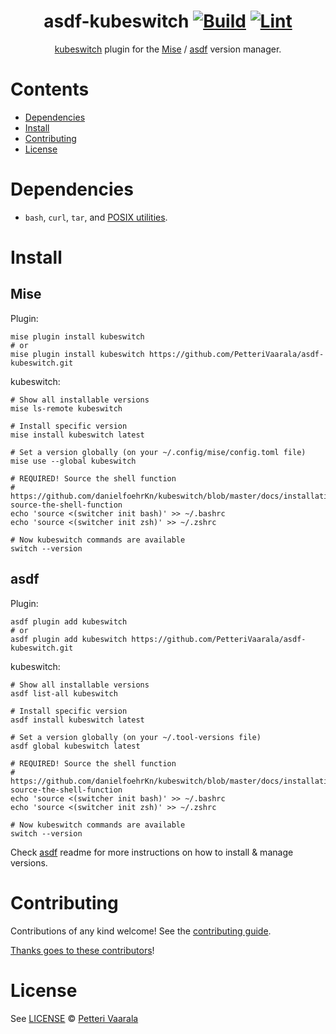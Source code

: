 <div align="center">

# asdf-kubeswitch [![Build](https://github.com/PetteriVaarala/asdf-kubeswitch/actions/workflows/build.yml/badge.svg)](https://github.com/PetteriVaarala/asdf-kubeswitch/actions/workflows/build.yml) [![Lint](https://github.com/PetteriVaarala/asdf-kubeswitch/actions/workflows/lint.yml/badge.svg)](https://github.com/PetteriVaarala/asdf-kubeswitch/actions/workflows/lint.yml)

[kubeswitch](https://github.com/danielfoehrKn/kubeswitch) plugin for the [Mise](https://mise.jdx.de) / [asdf](https://asdf-vm.com) version manager.

</div>

# Contents

- [Dependencies](#dependencies)
- [Install](#install)
- [Contributing](#contributing)
- [License](#license)

# Dependencies

- `bash`, `curl`, `tar`, and [POSIX utilities](https://pubs.opengroup.org/onlinepubs/9699919799/idx/utilities.html).

# Install

## Mise
Plugin:

```shell
mise plugin install kubeswitch
# or
mise plugin install kubeswitch https://github.com/PetteriVaarala/asdf-kubeswitch.git
```

kubeswitch:

```shell
# Show all installable versions
mise ls-remote kubeswitch

# Install specific version
mise install kubeswitch latest

# Set a version globally (on your ~/.config/mise/config.toml file)
mise use --global kubeswitch

# REQUIRED! Source the shell function
# https://github.com/danielfoehrKn/kubeswitch/blob/master/docs/installation.md#required-source-the-shell-function
echo 'source <(switcher init bash)' >> ~/.bashrc
echo 'source <(switcher init zsh)' >> ~/.zshrc

# Now kubeswitch commands are available
switch --version
```

## asdf
Plugin:

```shell
asdf plugin add kubeswitch
# or
asdf plugin add kubeswitch https://github.com/PetteriVaarala/asdf-kubeswitch.git
```

kubeswitch:

```shell
# Show all installable versions
asdf list-all kubeswitch

# Install specific version
asdf install kubeswitch latest

# Set a version globally (on your ~/.tool-versions file)
asdf global kubeswitch latest

# REQUIRED! Source the shell function
# https://github.com/danielfoehrKn/kubeswitch/blob/master/docs/installation.md#required-source-the-shell-function
echo 'source <(switcher init bash)' >> ~/.bashrc
echo 'source <(switcher init zsh)' >> ~/.zshrc

# Now kubeswitch commands are available
switch --version
```

Check [asdf](https://github.com/asdf-vm/asdf) readme for more instructions on how to
install & manage versions.

# Contributing

Contributions of any kind welcome! See the [contributing guide](contributing.md).

[Thanks goes to these contributors](https://github.com/PetteriVaarala/asdf-kubeswitch/graphs/contributors)!

# License

See [LICENSE](LICENSE) © [Petteri Vaarala](https://github.com/PetteriVaarala/)
